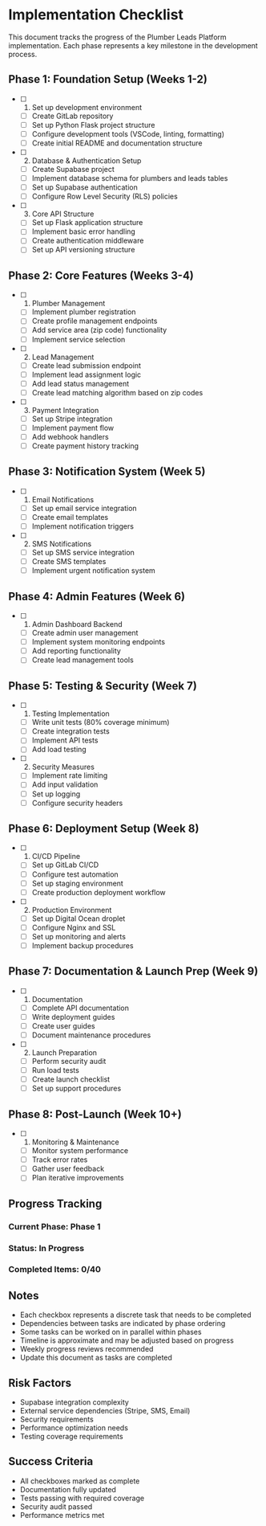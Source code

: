# Implementation Checklist

This document tracks the progress of the Plumber Leads Platform implementation. Each phase represents a key milestone in the development process.

## Phase 1: Foundation Setup (Weeks 1-2)
- [ ] 1. Set up development environment
  - [ ] Create GitLab repository
  - [ ] Set up Python Flask project structure
  - [ ] Configure development tools (VSCode, linting, formatting)
  - [ ] Create initial README and documentation structure

- [ ] 2. Database & Authentication Setup
  - [ ] Create Supabase project
  - [ ] Implement database schema for plumbers and leads tables
  - [ ] Set up Supabase authentication
  - [ ] Configure Row Level Security (RLS) policies

- [ ] 3. Core API Structure
  - [ ] Set up Flask application structure
  - [ ] Implement basic error handling
  - [ ] Create authentication middleware
  - [ ] Set up API versioning structure

## Phase 2: Core Features (Weeks 3-4)
- [ ] 1. Plumber Management
  - [ ] Implement plumber registration
  - [ ] Create profile management endpoints
  - [ ] Add service area (zip code) functionality
  - [ ] Implement service selection

- [ ] 2. Lead Management
  - [ ] Create lead submission endpoint
  - [ ] Implement lead assignment logic
  - [ ] Add lead status management
  - [ ] Create lead matching algorithm based on zip codes

- [ ] 3. Payment Integration
  - [ ] Set up Stripe integration
  - [ ] Implement payment flow
  - [ ] Add webhook handlers
  - [ ] Create payment history tracking

## Phase 3: Notification System (Week 5)
- [ ] 1. Email Notifications
  - [ ] Set up email service integration
  - [ ] Create email templates
  - [ ] Implement notification triggers

- [ ] 2. SMS Notifications
  - [ ] Set up SMS service integration
  - [ ] Create SMS templates
  - [ ] Implement urgent notification system

## Phase 4: Admin Features (Week 6)
- [ ] 1. Admin Dashboard Backend
  - [ ] Create admin user management
  - [ ] Implement system monitoring endpoints
  - [ ] Add reporting functionality
  - [ ] Create lead management tools

## Phase 5: Testing & Security (Week 7)
- [ ] 1. Testing Implementation
  - [ ] Write unit tests (80% coverage minimum)
  - [ ] Create integration tests
  - [ ] Implement API tests
  - [ ] Add load testing

- [ ] 2. Security Measures
  - [ ] Implement rate limiting
  - [ ] Add input validation
  - [ ] Set up logging
  - [ ] Configure security headers

## Phase 6: Deployment Setup (Week 8)
- [ ] 1. CI/CD Pipeline
  - [ ] Set up GitLab CI/CD
  - [ ] Configure test automation
  - [ ] Set up staging environment
  - [ ] Create production deployment workflow

- [ ] 2. Production Environment
  - [ ] Set up Digital Ocean droplet
  - [ ] Configure Nginx and SSL
  - [ ] Set up monitoring and alerts
  - [ ] Implement backup procedures

## Phase 7: Documentation & Launch Prep (Week 9)
- [ ] 1. Documentation
  - [ ] Complete API documentation
  - [ ] Write deployment guides
  - [ ] Create user guides
  - [ ] Document maintenance procedures

- [ ] 2. Launch Preparation
  - [ ] Perform security audit
  - [ ] Run load tests
  - [ ] Create launch checklist
  - [ ] Set up support procedures

## Phase 8: Post-Launch (Week 10+)
- [ ] 1. Monitoring & Maintenance
  - [ ] Monitor system performance
  - [ ] Track error rates
  - [ ] Gather user feedback
  - [ ] Plan iterative improvements

## Progress Tracking

### Current Phase: Phase 1
### Status: In Progress
### Completed Items: 0/40

## Notes
- Each checkbox represents a discrete task that needs to be completed
- Dependencies between tasks are indicated by phase ordering
- Some tasks can be worked on in parallel within phases
- Timeline is approximate and may be adjusted based on progress
- Weekly progress reviews recommended
- Update this document as tasks are completed

## Risk Factors
- Supabase integration complexity
- External service dependencies (Stripe, SMS, Email)
- Security requirements
- Performance optimization needs
- Testing coverage requirements

## Success Criteria
- All checkboxes marked as complete
- Documentation fully updated
- Tests passing with required coverage
- Security audit passed
- Performance metrics met 